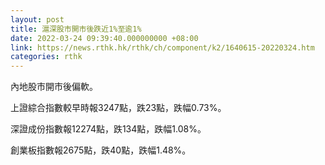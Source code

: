 ```yaml
---
layout: post
title: 滬深股市開市後跌近1%至逾1%
date: 2022-03-24 09:39:40.000000000 +08:00
link: https://news.rthk.hk/rthk/ch/component/k2/1640615-20220324.htm
categories: rthk
---
```


內地股市開市後偏軟。

上證綜合指數較早時報3247點，跌23點，跌幅0.73%。

深證成份指數報12274點，跌134點，跌幅1.08%。

創業板指數報2675點，跌40點，跌幅1.48%。
